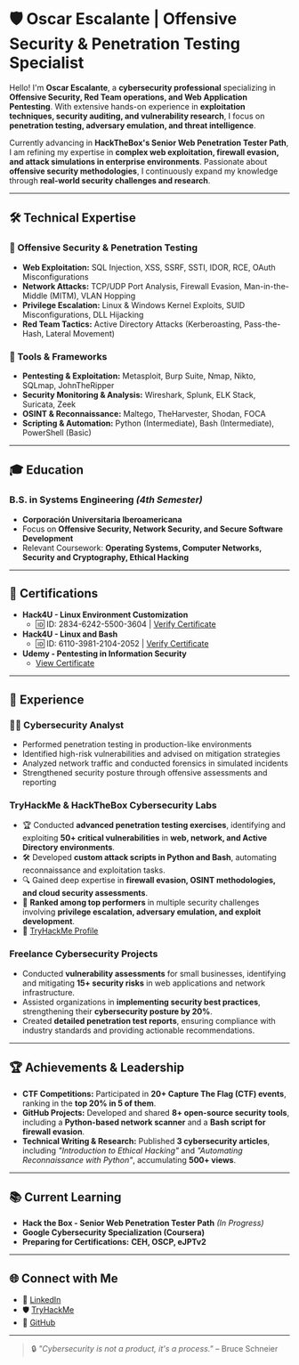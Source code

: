 # 🛡️ Oscar Escalante | Offensive Security & Penetration Testing Specialist  

Hello! I'm **Oscar Escalante**, a **cybersecurity professional** specializing in **Offensive Security, Red Team operations, and Web Application Pentesting**. With extensive hands-on experience in **exploitation techniques, security auditing, and vulnerability research**, I focus on **penetration testing, adversary emulation, and threat intelligence**.  

Currently advancing in **HackTheBox's Senior Web Penetration Tester Path**, I am refining my expertise in **complex web exploitation, firewall evasion, and attack simulations in enterprise environments**. Passionate about **offensive security methodologies**, I continuously expand my knowledge through **real-world security challenges and research**.  

---

## 🛠 Technical Expertise  

### 🔹 Offensive Security & Penetration Testing  
- **Web Exploitation:** SQL Injection, XSS, SSRF, SSTI, IDOR, RCE, OAuth Misconfigurations  
- **Network Attacks:** TCP/UDP Port Analysis, Firewall Evasion, Man-in-the-Middle (MITM), VLAN Hopping  
- **Privilege Escalation:** Linux & Windows Kernel Exploits, SUID Misconfigurations, DLL Hijacking  
- **Red Team Tactics:** Active Directory Attacks (Kerberoasting, Pass-the-Hash, Lateral Movement)  

### 🔹 Tools & Frameworks  
- **Pentesting & Exploitation:** Metasploit, Burp Suite, Nmap, Nikto, SQLmap, JohnTheRipper  
- **Security Monitoring & Analysis:** Wireshark, Splunk, ELK Stack, Suricata, Zeek  
- **OSINT & Reconnaissance:** Maltego, TheHarvester, Shodan, FOCA  
- **Scripting & Automation:** Python (Intermediate), Bash (Intermediate), PowerShell (Basic)  

---

## 🎓 Education  
### **B.S. in Systems Engineering** *(4th Semester)*  
- **Corporación Universitaria Iberoamericana**  
- Focus on **Offensive Security, Network Security, and Secure Software Development**  
- Relevant Coursework: **Operating Systems, Computer Networks, Security and Cryptography, Ethical Hacking**  

---

## 📜 Certifications  
- **Hack4U - Linux Environment Customization**  
  - 🆔 ID: 2834-6242-5500-3604 | [Verify Certificate](https://hack4u.io/check-certificate/)  
- **Hack4U - Linux and Bash**  
  - 🆔 ID: 6110-3981-2104-2052 | [Verify Certificate](https://hack4u.io/check-certificate/)  
- **Udemy - Pentesting in Information Security**  
  - [View Certificate](https://www.udemy.com/certificate/UC-e40c7171-613b-4cf5-9317-59efc7b2c9a9/)  

---

## 💼 Experience  


### 🧑‍💻 Cybersecurity Analyst
- Performed penetration testing in production-like environments  
- Identified high-risk vulnerabilities and advised on mitigation strategies  
- Analyzed network traffic and conducted forensics in simulated incidents  
- Strengthened security posture through offensive assessments and reporting


### **TryHackMe & HackTheBox Cybersecurity Labs**  
- 🏆 Conducted **advanced penetration testing exercises**, identifying and exploiting **50+ critical vulnerabilities** in **web, network, and Active Directory environments**.  
- 🛠 Developed **custom attack scripts in Python and Bash**, automating reconnaissance and exploitation tasks.  
- 🔍 Gained deep expertise in **firewall evasion, OSINT methodologies, and cloud security assessments**.  
- 🌟 **Ranked among top performers** in multiple security challenges involving **privilege escalation, adversary emulation, and exploit development**.  
- 📌 [TryHackMe Profile](https://tryhackme.com/r/p/PhilosopherMan08)  

### **Freelance Cybersecurity Projects**  
- Conducted **vulnerability assessments** for small businesses, identifying and mitigating **15+ security risks** in web applications and network infrastructure.  
- Assisted organizations in **implementing security best practices**, strengthening their **cybersecurity posture by 20%**.  
- Created **detailed penetration test reports**, ensuring compliance with industry standards and providing actionable recommendations.  

---

## 🏆 Achievements & Leadership  
- **CTF Competitions:** Participated in **20+ Capture The Flag (CTF) events**, ranking in the **top 20% in 5 of them**.  
- **GitHub Projects:** Developed and shared **8+ open-source security tools**, including a **Python-based network scanner** and a **Bash script for firewall evasion**.  
- **Technical Writing & Research:** Published **3 cybersecurity articles**, including *"Introduction to Ethical Hacking"* and *"Automating Reconnaissance with Python"*, accumulating **500+ views**.  

---

## 📚 Current Learning  
- **Hack the Box - Senior Web Penetration Tester Path** *(In Progress)*  
- **Google Cybersecurity Specialization (Coursera)**  
- **Preparing for Certifications:** **CEH, OSCP, eJPTv2**  

---

## 🌐 Connect with Me  
- 💼 [LinkedIn](https://www.linkedin.com/in/oscarescalantecam)  
- 🛡️ [TryHackMe](https://tryhackme.com/r/p/PhilosopherMan08)  
- 🔗 [GitHub](https://github.com/Philosopher-Man)  

---

> 🔒 *"Cybersecurity is not a product, it's a process."* – Bruce Schneier  
